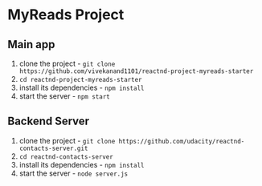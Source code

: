 # MyReads Project

## Main app
1. clone the project - `git clone https://github.com/vivekanand1101/reactnd-project-myreads-starter`
2. `cd reactnd-project-myreads-starter`
3. install its dependencies - `npm install`
4. start the server - `npm start`

## Backend Server
1. clone the project - `git clone https://github.com/udacity/reactnd-contacts-server.git`
2. `cd reactnd-contacts-server`
3. install its dependencies - `npm install`
4. start the server - `node server.js`
